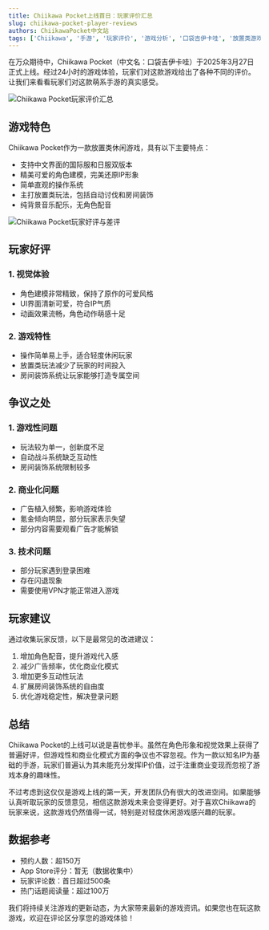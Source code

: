 ```yaml
---
title: Chiikawa Pocket上线首日：玩家评价汇总
slug: chiikawa-pocket-player-reviews
authors: ChiikawaPocket中文站
tags: ['Chiikawa', '手游', '玩家评价', '游戏分析', '口袋吉伊卡哇', '放置类游戏', '休闲游戏', '游戏测评', '手机游戏', '二次元游戏', '萌系游戏', '游戏上线', '玩家反馈', '游戏体验', '游戏推荐']
---
```


在万众期待中，Chiikawa Pocket（中文名：口袋吉伊卡哇）于2025年3月27日正式上线。经过24小时的游戏体验，玩家们对这款游戏给出了各种不同的评价。让我们来看看玩家们对这款萌系手游的真实感受。

![Chiikawa Pocket玩家评价汇总](/img/blog/player-reviews.png)

## 游戏特色

Chiikawa Pocket作为一款放置类休闲游戏，具有以下主要特点：

- 支持中文界面的国际服和日服双版本
- 精美可爱的角色建模，完美还原IP形象
- 简单直观的操作系统
- 主打放置类玩法，包括自动讨伐和房间装饰
- 纯背景音乐配乐，无角色配音

![Chiikawa Pocket玩家好评与差评](/img/blog/player-reviews.svg)

## 玩家好评

### 1. 视觉体验
- 角色建模非常精致，保持了原作的可爱风格
- UI界面清新可爱，符合IP气质
- 动画效果流畅，角色动作萌感十足

### 2. 游戏特性
- 操作简单易上手，适合轻度休闲玩家
- 放置类玩法减少了玩家的时间投入
- 房间装饰系统让玩家能够打造专属空间

## 争议之处

### 1. 游戏性问题
- 玩法较为单一，创新度不足
- 自动战斗系统缺乏互动性
- 房间装饰系统限制较多

### 2. 商业化问题
- 广告植入频繁，影响游戏体验
- 氪金倾向明显，部分玩家表示失望
- 部分内容需要观看广告才能解锁

### 3. 技术问题
- 部分玩家遇到登录困难
- 存在闪退现象
- 需要使用VPN才能正常进入游戏

## 玩家建议

通过收集玩家反馈，以下是最常见的改进建议：

1. 增加角色配音，提升游戏代入感
2. 减少广告频率，优化商业化模式
3. 增加更多互动性玩法
4. 扩展房间装饰系统的自由度
5. 优化游戏稳定性，解决登录问题

## 总结

Chiikawa Pocket的上线可以说是喜忧参半。虽然在角色形象和视觉效果上获得了普遍好评，但游戏性和商业化模式方面的争议也不容忽视。作为一款以知名IP为基础的手游，玩家们普遍认为其未能充分发挥IP价值，过于注重商业变现而忽视了游戏本身的趣味性。

不过考虑到这仅仅是游戏上线的第一天，开发团队仍有很大的改进空间。如果能够认真听取玩家的反馈意见，相信这款游戏未来会变得更好。对于喜欢Chiikawa的玩家来说，这款游戏仍然值得一试，特别是对轻度休闲游戏感兴趣的玩家。

## 数据参考

- 预约人数：超150万
- App Store评分：暂无（数据收集中）
- 玩家评论数：首日超过500条
- 热门话题阅读量：超过100万

我们将持续关注游戏的更新动态，为大家带来最新的游戏资讯。如果您也在玩这款游戏，欢迎在评论区分享您的游戏体验！ 